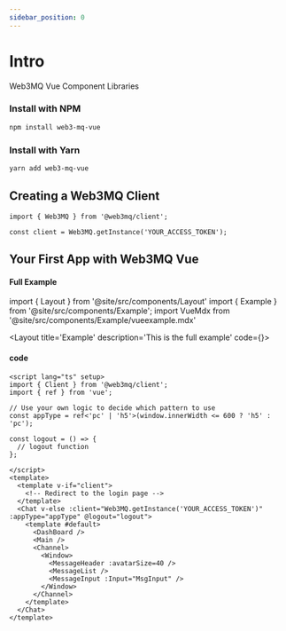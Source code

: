 ```yaml
---
sidebar_position: 0
---
```


# Intro

Web3MQ Vue Component Libraries

### Install with NPM

```bash
npm install web3-mq-vue
```

### Install with Yarn

```bash
yarn add web3-mq-vue
```

## Creating a Web3MQ Client

```tsx
import { Web3MQ } from '@web3mq/client';

const client = Web3MQ.getInstance('YOUR_ACCESS_TOKEN');
```

## Your First App with Web3MQ Vue

#### Full Example

import { Layout } from '@site/src/components/Layout'
import { Example } from '@site/src/components/Example';
import VueMdx from '@site/src/components/Example/vueexample.mdx'

<Layout
title='Example'
description='This is the full example'
code={<VueMdx />}>
<Example src="https://main.d3igpcgqw8xy7h.amplifyapp.com/" />
</Layout>

#### code

```vue
<script lang="ts" setup>
import { Client } from '@web3mq/client';
import { ref } from 'vue';

// Use your own logic to decide which pattern to use
const appType = ref<'pc' | 'h5'>(window.innerWidth <= 600 ? 'h5' : 'pc');

const logout = () => {
  // logout function
};

</script>
<template>
  <template v-if="client">
    <!-- Redirect to the login page -->
  </template>
  <Chat v-else :client="Web3MQ.getInstance('YOUR_ACCESS_TOKEN')" :appType="appType" @logout="logout">
    <template #default>
      <DashBoard />
      <Main />
      <Channel>
        <Window>
          <MessageHeader :avatarSize=40 />
          <MessageList />
          <MessageInput :Input="MsgInput" />
        </Window>
      </Channel>
    </template>
  </Chat>
</template>
```


